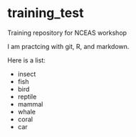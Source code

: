 # training_test
Training repository for NCEAS workshop

I am practcing with git, R, and markdown.

Here is a list:
* insect
* fish
* bird
* reptile
* mammal
* whale
* coral
* car
